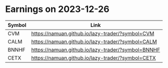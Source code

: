 # Earnings on 2023-12-26

| Symbol | Link |
| ---| --- |
| CVM | https://namuan.github.io/lazy-trader/?symbol=CVM |
| CALM | https://namuan.github.io/lazy-trader/?symbol=CALM |
| BNNHF | https://namuan.github.io/lazy-trader/?symbol=BNNHF |
| CETX | https://namuan.github.io/lazy-trader/?symbol=CETX |